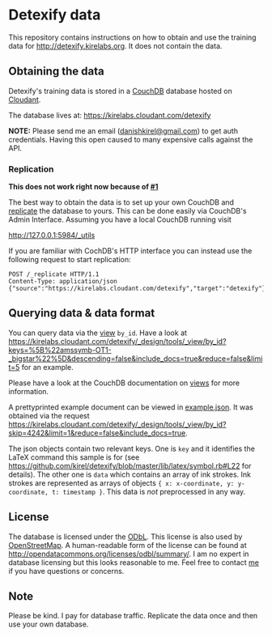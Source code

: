 # Detexify data

This repository contains instructions on how to obtain and use the training data for http://detexify.kirelabs.org. It does not contain the data.

## Obtaining the data

Detexify's training data is stored in a [CouchDB](http://couchdb.apache.org/) database hosted on [Cloudant](https://cloudant.com).

The database lives at: https://kirelabs.cloudant.com/detexify

__NOTE:__ Please send me an email (danishkirel@gmail.com) to get auth credentials. Having this open caused to many expensive calls against the API.

### Replication

__This does not work right now because of [#1](https://github.com/kirel/detexify-data/issues/1)__

The best way to obtain the data is to set up your own CouchDB and [replicate](http://guide.couchdb.org/draft/replication.html) the database to yours. This can be done easily via CouchDB's Admin Interface. Assuming you have a local CouchDB running visit

http://127.0.0.1:5984/_utils

If you are familiar with CochDB's HTTP interface you can instead use the following request to start replication:

    POST /_replicate HTTP/1.1
    Content-Type: application/json
    {"source":"https://kirelabs.cloudant.com/detexify","target":"detexify"}
    
## Querying data & data format

You can query data via the [view](http://guide.couchdb.org/editions/1/en/views.html) `by_id`. Have a look at https://kirelabs.cloudant.com/detexify/_design/tools/_view/by_id?keys=%5B%22amssymb-OT1-_bigstar%22%5D&descending=false&include_docs=true&reduce=false&limit=5 for an example.

Please have a look at the CouchDB documentation on [views](http://guide.couchdb.org/editions/1/en/views.html) for more information.

A prettyprinted example document can be viewed in [example.json](example.json). It was obtained via the request https://kirelabs.cloudant.com/detexify/_design/tools/_view/by_id?skip=4242&limit=1&reduce=false&include_docs=true.

The json objects contain two relevant keys. One is `key` and it identifies the LaTeX command this sample is for (see https://github.com/kirel/detexify/blob/master/lib/latex/symbol.rb#L22 for details). The other one is `data` which contains an array of ink strokes. Ink strokes are represented as arrays of objects `{ x: x-coordinate, y: y-coordinate, t: timestamp }`. This data is _not_ preprocessed in any way.

## License

The database is licensed under the [ODbL](odbl-10.txt). This license is also used by [OpenStreetMap](http://wiki.openstreetmap.org/wiki/Open_Database_License). A human-readable form of the license can be found at http://opendatacommons.org/licenses/odbl/summary/. I am no expert in database licensing but this looks reasonable to me. Feel free to contact [me](kirelabs.org) if you have questions or concerns.

## Note

Please be kind. I pay for database traffic. Replicate the data once and then use your own database.
